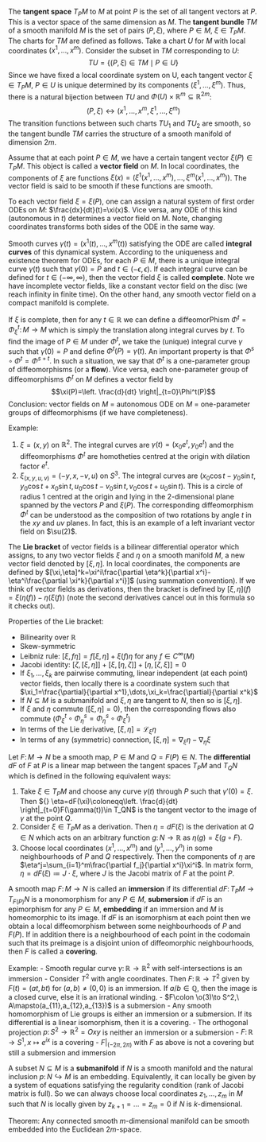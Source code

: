 The **tangent space** $T_P M$ to $M$ at point $P$ is the set of all tangent vectors at $P$. This is a vector space of the same dimension as $M$. The **tangent bundle** $TM$ of a smooth manifold $M$ is the set of pairs $(P,\xi)$, where $P\in M,\ \xi\in T_P M$. The charts for $TM$ are defined as follows. Take a chart $U$ for $M$ with local coordinates $(x^1, \dots, x^m)$. Consider the subset in $TM$ corresponding to $U$: $$TU=\{(P,\xi)\in TM \mid P\in U\}$$Since we have fixed a local coordinate system on U, each tangent vector $\xi\in T_P M,\ P\in U$ is unique determined by its components $(\xi^1,\dots, \xi^m)$. Thus, there is a natural bijection between $TU$ and $\Phi(U)\times\mathbb{R}^m\subseteq\mathbb{R}^{2m}$: $$(P,\xi)\leftrightarrow (x^1,\dots,x^m,\xi^1,\dots,\xi^m)$$ The transition functions between such charts $TU_1$ and $TU_2$ are smooth, so the tangent bundle $TM$ carries the structure of a smooth manifold of dimension $2m$.

Assume that at each point $P\in M$, we have a certain tangent vector $\xi(P)\in T_P M$. This object is called a **vector field** on $M$. In local coordinates, the components of $\xi$ are functions $\xi(x)= (\xi^1(x^1,\dots,x^m),\dots,\xi^m(x^1,\dots,x^m))$. The vector field is said to be smooth if these functions are smooth.

To each vector field $\xi=\xi(P)$, one can assign a natural system of first order ODEs on $M$: $\frac{dx}{dt}(t)=\xi(x)$. Vice versa, any ODE of this kind (autonomous in $t$) determines a vector field on M. Note, changing coordinates transforms both sides of the ODE in the same way.

Smooth curves $\gamma(t)=(x^1(t),\dots,x^m(t))$ satisfying the ODE are called **integral curves** of this dynamical system. According to the uniqueness and existence theorem for ODEs, for each $P\in M$, there is a unique integral curve $\gamma(t)$ such that $\gamma(0)=P$ and $t\in(-\epsilon,\epsilon)$. If each integral curve can be defined for $t\in(-\infty, \infty)$, then the vector field $\xi$ is called **complete**. Note we have incomplete vector fields, like a constant vector field on the disc (we reach infinity in finite time). On the other hand, any smooth vector field on a compact manifold is complete.

If $\xi$ is complete, then for any $t\in \mathbb{R}$ we can define a diffeomorPhism $\Phi^t=\Phi^t_\xi\colon M\to M$ which is simply the translation along integral curves by $t$. To find the image of $P\in M$ under $\Phi^t$, we take the (unique) integral curve $\gamma$ such that $\gamma(0)=P$ and define $\Phi^t(P)=\gamma(t)$. An important property is that $\Phi^s\circ\Phi^t=\Phi^{s+t}$. In such a situation, we say that $\Phi^t$ is a one-parameter group of diffeomorphisms (or a **flow**). Vice versa, each one-parameter group of diffeomorphisms $\Phi^t$ on $M$ defines a vector field by $$\xi(P)=\left. \frac{d}{dt}  \right|_{t=0}\Phi^t(P)$$
Conclusion: vector fields on $M$ = autonomous ODE on $M$ = one-parameter groups of diffeomorphisms (if we have completeness).

Example:
1. $\xi=(x,y)$ on $\mathbb{R}^2$. The integral curves are $\gamma(t)=(x_0e^t, y_0e^t)$ and the diffeomorphisms $\Phi^t$ are homotheties centred at the origin with dilation factor $e^t$.
2. $\xi_{(x,y,u,v)} = (-y,x,-v,u)$ on $S^3$. The integral curves are $(x_0\cos t-y_0\sin t, y_0\cos t+x_0\sin t, u_0\cos t-v_0\sin t, v_0\cos t + u_0\sin t)$. This is a circle of radius $1$ centred at the origin and lying in the 2-dimensional plane spanned by the vectors $P$ and $\xi(P)$. The corresponding diffeomorphism $\Phi^t$ can be understood as the composition of two rotations by angle $t$ in the $xy$ and $uv$ planes. In fact, this is an example of a left invariant vector field on $\su(2)$.

The **Lie bracket** of vector fields is a bilinear differential operator which assigns, to any two vector fields $\xi$ and $\eta$ on a smooth manifold $M$, a new vector field denoted by $[\xi,\eta]$. In local coordinates, the components are defined by $[\xi,\eta]^k=\xi^i\frac{\partial \eta^k}{\partial x^i}-\eta^i\frac{\partial \xi^k}{\partial x^i}]$ (using summation convention). If we think of vector fields as derivations, then the bracket is defined by $[\xi,\eta](f)=\xi(\eta(f))-\eta(\xi(f))$ (note the second derivatives cancel out in this formula so it checks out).

Properties of the Lie bracket:
- Bilinearity over $\mathbb{R}$
- Skew-symmetric
- Leibniz rule: $[\xi,f\eta]=f[\xi,\eta]+\xi(f)\eta$ for any $f\in C^\infty(M)$
- Jacobi identity: $[\zeta,[\xi,\eta]]+[\xi,[\eta,\zeta]]+[\eta,[\zeta,\xi]]=0$
- If $\xi_1,\dots,\xi_k$ are pairwise commuting, linear independent (at each point) vector fields, then locally there is a coordinate system such that $\xi_1=\frac{\partial}{\partial x^1},\dots,\xi_k=\frac{\partial}{\partial x^k}$
- If $N\subseteq M$ is a submanifold and $\xi, \eta$ are tangent to $N$, then so is $[\xi,\eta]$.
- If $\xi$ and $\eta$ commute ($[\xi,\eta]=0$), then the corresponding flows also commute ($\Phi^t_\xi\circ\Phi^s_\eta=\Phi^s_\eta\circ\Phi^t_\xi$)
- In terms of the Lie derivative, $[\xi,\eta]=\mathcal{L}_\xi \eta$
- In terms of any (symmetric) connection, $[\xi,\eta]=\nabla_\xi\eta-\nabla_\eta\xi$

Let $F\colon M\to N$ be a smooth map, $P\in M$ and $Q=F(P)\in N$. The **differential** $dF$ of $F$ at $P$ is a linear map between the tangent spaces $T_PM$ and $T_QN$ which is defined in the following equivalent ways:
1. Take $\xi\in T_PM$ and choose any curve $\gamma(t)$ through $P$ such that $\gamma'(0)=\xi$. Then ${} \eta=dF(\xi)\coloneqq\left. \frac{d}{dt} \right|_{t=0}F(\gamma(t))\in T_QN$ is the tangent vector to the image of $\gamma$ at the point $Q$.
2. Consider $\xi\in T_PM$ as a derivation. Then $\eta=dF(\xi)$ is the derivation at $Q\in N$ which acts on an arbitrary function $g\colon N\to \mathbb{R}$ as $\eta(g)=\xi(g\circ F)$.
3. Choose local coordinates $(x^1,\dots,x^m)$ and $(y^1,\dots,y^n)$ in some neighbourhoods of $P$ and $Q$ respectively. Then the components of $\eta$ are $\eta^j=\sum_{i=1}^m\frac{\partial f_j}{\partial x^i}\xi^i$. In matrix form, $\eta=dF(\xi)\coloneqq J\cdot\xi$, where $J$ is the Jacobi matrix of $F$ at the point $P$.

A smooth map $F\colon M\to N$ is called an **immersion** if its differential $dF\colon T_PM\to T_{F(P)}N$ is a monomorphism for any $P\in M$, **submersion** if ${} dF {}$ is an epimorphism for any $P\in M$, **embedding** if an immersion and $M$ is homeomorphic to its image. If $dF$ is an isomorphism at each point then we obtain a local diffeomorphism between some neighbourhoods of $P$ and $F(P)$. If in addition there is a neighbourhood of each point in the codomain such that its preimage is a disjoint union of diffeomorphic neighbourhoods, then $F$ is called a **covering**.

Example:
    - Smooth regular curve $\gamma\colon \mathbb{R}\to \mathbb{R}^2$ with self-intersections is an immersion
    - Consider $T^2$ with angle coordinates. Then $F\colon \mathbb{R}\to T^2$ given by $F(t)=(at,bt)$ for $(a,b)\neq (0,0)$ is an immersion. If $a/b\in\mathbb{Q}$, then the image is a closed curve, else it is an irrational winding.
    - $F\colon \o(3)\to S^2,\ A\mapsto(a_{11},a_{12},a_{13})$ is a submersion
    - Any smooth homomorphism of Lie groups is either an immersion or a submersion. If its differential is a linear isomorphism, then it is a covering.
    - The orthogonal projection $p\colon S^2\to \mathbb{R}^2=Oxy$ is neither an immersion or a submersion
    - $F\colon \mathbb{R}\to S^1, x\mapsto e^{ix}$ is a covering
    - $\left. F \right|_{(-2\pi,2\pi)}$ with $F$ as above is not a covering but still a submersion and immersion

A subset $N\subseteq M$ is a **submanifold** if $N$ is a smooth manifold and the natural inclusion $p\colon N\hookrightarrow M$ is an embedding. Equivalently, it can locally be given by a system of equations satisfying the regularity condition (rank of Jacobi matrix is full). So we can always choose local coordinates $z_1,\dots,z_m$ in $M$ such that $N$ is locally given by $z_{k+1}=\dots=z_m=0$ if $N$ is $k$-dimensional.

Theorem:
Any connected smooth $m$-dimensional manifold can be smooth embedded into the Euclidean $2m$-space.